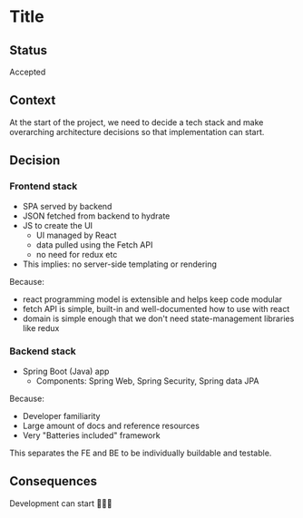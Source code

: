 # Title

## Status

Accepted

## Context

At the start of the project, we need to decide a tech stack and make overarching architecture decisions so that implementation can start.

## Decision

### Frontend stack
  - SPA served by backend
  - JSON fetched from backend to hydrate
  - JS to create the UI
    - UI managed by React
    - data pulled using the Fetch API
    - no need for redux etc
  - This implies: no server-side templating or rendering

Because:
  - react programming model is extensible and helps keep code modular
  - fetch API is simple, built-in and well-documented how to use with react
  - domain is simple enough that we don't need state-management libraries like redux

### Backend stack
  - Spring Boot (Java) app
    - Components: Spring Web, Spring Security, Spring data JPA

Because:
  - Developer familiarity
  - Large amount of docs and reference resources
  - Very "Batteries included" framework

This separates the FE and BE to be individually buildable and testable.

## Consequences

Development can start 🎉🎉🎉